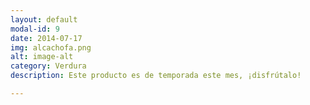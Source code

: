 ```yaml
---
layout: default
modal-id: 9
date: 2014-07-17
img: alcachofa.png
alt: image-alt
category: Verdura
description: Este producto es de temporada este mes, ¡disfrútalo!

---
```

